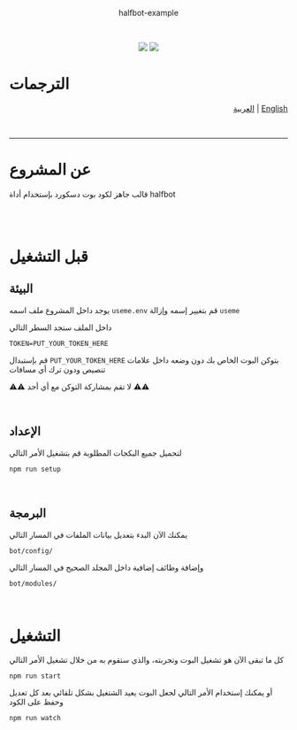 <div align="center">

halfbot-example

<br>

![](https://img.shields.io/npm/v/@disqada/halfbot.svg?maxAge=3600)
![](https://img.shields.io/npm/dt/@disqada/halfbot.svg?maxAge=3600)

</div>

# الترجمات

<div align="right">

[العربية](README.md) | [English](README.en.md)

</div>

<br>

---

# عن المشروع

قالب جاهز لكود بوت دسكورد بإستخدام أداة halfbot

<br>
<br>

# قبل التشغيل

## البيئة

يوجد داخل المشروع ملف اسمه `useme.env` قم بتغيير إسمه وإزالة `useme`

داخل الملف ستجد السطر التالي

```
TOKEN=PUT_YOUR_TOKEN_HERE
```

قم بإستبدال `PUT_YOUR_TOKEN_HERE` بتوكن البوت الخاص بك دون وضعه داخل علامات تنصيص ودون ترك أي مسافات

⚠️⚠️ لا تقم بمشاركة التوكن مع أي أحد ⚠️⚠️

<br>

## الإعداد

لتحميل جميع البكجات المطلوبة قم بتشغيل الأمر التالي

```
npm run setup
```

<br>

## البرمجة

يمكنك الآن البدء بتعديل بيانات الملفات في المسار التالي

```
bot/config/
```

وإضافة وظائف إضافية داخل المجلد الصحيح في المسار التالي

```
bot/modules/
```

<br>

# التشغيل

كل ما تبقى الآن هو تشغيل البوت وتجربته، والذي ستقوم به من خلال تشغيل الأمر التالي

```
npm run start
```

أو يمكنك إستخدام الأمر التالي لجعل البوت يعيد الشتغيل بشكل تلقائي بعد كل تعديل وحفظ على الكود

```
npm run watch
```
